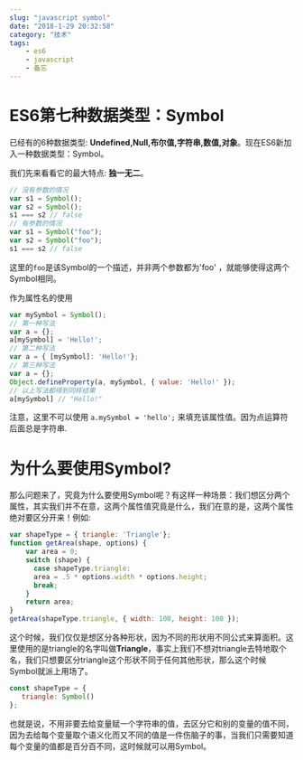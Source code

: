 ```yaml
---
slug: "javascript symbol"
date: "2018-1-29 20:32:58"
category: "技术"
tags:
    - es6
    - javascript
    - 备忘
---
```

# ES6第七种数据类型：Symbol

已经有的6种数据类型: **Undefined,Null,布尔值,字符串,数值,对象**。现在ES6新加入一种数据类型：Symbol。

我们先来看看它的最大特点: **独一无二**。

``` js
// 没有参数的情况
var s1 = Symbol();
var s2 = Symbol();
s1 === s2 // false
// 有参数的情况
var s1 = Symbol("foo");
var s2 = Symbol("foo");
s1 === s2 // false
```

这里的`foo`是该Symbol的一个描述，并非两个参数都为'foo' ，就能够使得这两个Symbol相同。

作为属性名的使用

``` js
var mySymbol = Symbol();
// 第一种写法
var a = {};
a[mySymbol] = 'Hello!';
// 第二种写法
var a = { [mySymbol]: 'Hello!'};
// 第三种写法
var a = {};
Object.defineProperty(a, mySymbol, { value: 'Hello!' });
// 以上写法都得到同样结果
a[mySymbol] // "Hello!"
```

注意，这里不可以使用 `a.mySymbol = 'hello';` 来填充该属性值。因为点运算符后面总是字符串.

# 为什么要使用Symbol?

那么问题来了，究竟为什么要使用Symbol呢？有这样一种场景：我们想区分两个属性，其实我们并不在意，这两个属性值究竟是什么，我们在意的是，这两个属性绝对要区分开来！例如:
``` js
var shapeType = { triangle: 'Triangle'};
function getArea(shape, options) { 
    var area = 0; 
    switch (shape) { 
      case shapeType.triangle:
      area = .5 * options.width * options.height; 
      break; 
    } 
    return area;
}
getArea(shapeType.triangle, { width: 100, height: 100 });
```

这个时候，我们仅仅是想区分各种形状，因为不同的形状用不同公式来算面积。这里使用的是triangle的名字叫做**Triangle**，事实上我们不想对triangle去特地取个名，我们只想要区分triangle这个形状不同于任何其他形状，那么这个时候Symbol就派上用场了。

``` js
const shapeType = {
   triangle: Symbol()
};
```
也就是说，不用非要去给变量赋一个字符串的值，去区分它和别的变量的值不同，因为去给每个变量取个语义化而又不同的值是一件伤脑子的事，当我们只需要知道每个变量的值都是百分百不同，这时候就可以用Symbol。